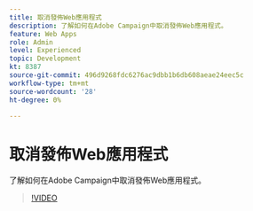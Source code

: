 ```yaml
---
title: 取消發佈Web應用程式
description: 了解如何在Adobe Campaign中取消發佈Web應用程式。
feature: Web Apps
role: Admin
level: Experienced
topic: Development
kt: 8387
source-git-commit: 496d9268fdc6276ac9dbb1b6db608aeae24eec5c
workflow-type: tm+mt
source-wordcount: '28'
ht-degree: 0%

---
```



# 取消發佈Web應用程式

了解如何在Adobe Campaign中取消發佈Web應用程式。

>[!VIDEO](https://video.tv.adobe.com/v/335892?quality=12)
